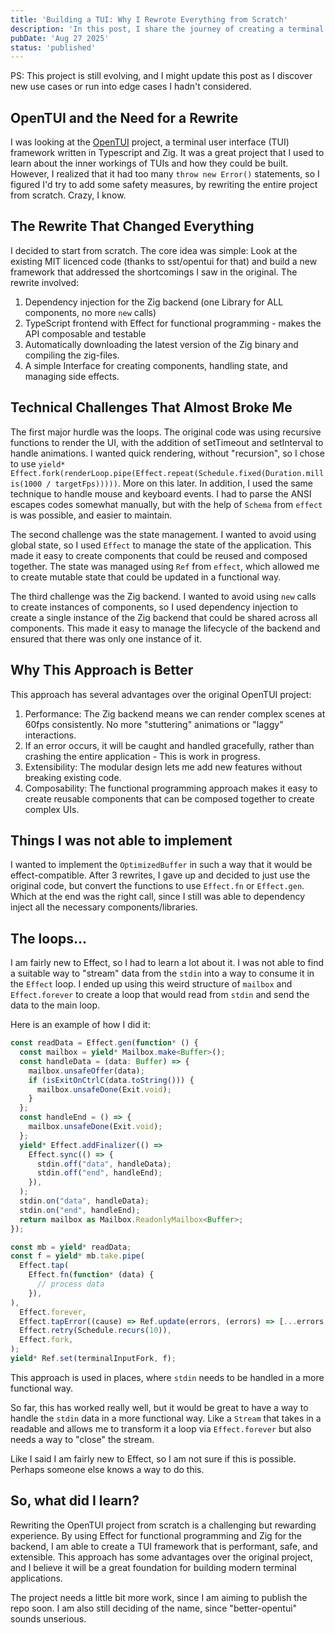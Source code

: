 ```yaml
---
title: 'Building a TUI: Why I Rewrote Everything from Scratch'
description: 'In this post, I share the journey of creating a terminal user interface (TUI) framework from scratch (by looking at the existing code at sst/opentui). I decided to improve uppon the opentui project with Effect-TS for the API. Here are the technical challenges I faced and the decisions I made'
pubDate: 'Aug 27 2025'
status: 'published'
---
```


PS: This project is still evolving, and I might update this post as I
discover new use cases or run into edge cases I hadn't considered.

## OpenTUI and the Need for a Rewrite

I was looking at the [OpenTUI](https://github.com/sst/opentui) project, a terminal user interface (TUI) framework written in Typescript and Zig. It was a great project that I used to learn about the inner workings of TUIs and how they could be built. However, I realized that it had too many `throw new Error()` statements, so I figured I'd try to add some safety measures, by rewriting the entire project from scratch. Crazy, I know.

## The Rewrite That Changed Everything

I decided to start from scratch. The core idea was simple: Look at the existing MIT licenced code (thanks to sst/opentui for that) and build a new framework that addressed the shortcomings I saw in the original. The rewrite involved:

1. Dependency injection for the Zig backend (one Library for ALL components, no more `new` calls)
2. TypeScript frontend with Effect for functional programming - makes the API composable and testable
3. Automatically downloading the latest version of the Zig binary and compiling the zig-files.
4. A simple Interface for creating components, handling state, and managing side effects.

## Technical Challenges That Almost Broke Me

The first major hurdle was the loops. The original code was using recursive functions to render the UI, with the addition of setTimeout and setInterval to handle animations. I wanted quick rendering, without "recursion", so I chose to use `yield* Effect.fork(renderLoop.pipe(Effect.repeat(Schedule.fixed(Duration.millis(1000 / targetFps)))))`. More on this later. In addition, I used the same technique to handle mouse and keyboard events. I had to parse the ANSI escapes codes somewhat manually, but with the help of `Schema` from `effect` is was possible, and easier to maintain.

The second challenge was the state management. I wanted to avoid using global state, so I used `Effect` to manage the state of the application. This made it easy to create components that could be reused and composed together. The state was managed using `Ref` from `effect`, which allowed me to create mutable state that could be updated in a functional way.

The third challenge was the Zig backend. I wanted to avoid using `new` calls to create instances of components, so I used dependency injection to create a single instance of the Zig backend that could be shared across all components. This made it easy to manage the lifecycle of the backend and ensured that there was only one instance of it.

## Why This Approach is Better

This approach has several advantages over the original OpenTUI project:

1. Performance: The Zig backend means we can render complex scenes at 60fps consistently. No more "stuttering" animations or "laggy" interactions.
2. If an error occurs, it will be caught and handled gracefully, rather than crashing the entire application - This is work in progress.
3. Extensibility: The modular design lets me add new features without breaking existing code.
4. Composability: The functional programming approach makes it easy to create reusable components that can be composed together to create complex UIs.

## Things I was not able to implement

I wanted to implement the `OptimizedBuffer` in such a way that it would be effect-compatible. After 3 rewrites, I gave up and decided to just use the original code, but convert the functions to use `Effect.fn` or `Effect.gen`.
Which at the end was the right call, since I still was able to dependency inject all the necessary components/libraries.

## The loops...

I am fairly new to Effect, so I had to learn a lot about it. I was not able to find a suitable way to "stream" data from the `stdin` into a way to consume it in the `Effect` loop. I ended up using this weird structure of `mailbox` and `Effect.forever` to create a loop that would read from `stdin` and send the data to the main loop.

Here is an example of how I did it:

```ts
const readData = Effect.gen(function* () {
  const mailbox = yield* Mailbox.make<Buffer>();
  const handleData = (data: Buffer) => {
    mailbox.unsafeOffer(data);
    if (isExitOnCtrlC(data.toString())) {
      mailbox.unsafeDone(Exit.void);
    }
  };
  const handleEnd = () => {
    mailbox.unsafeDone(Exit.void);
  };
  yield* Effect.addFinalizer(() =>
    Effect.sync(() => {
      stdin.off("data", handleData);
      stdin.off("end", handleEnd);
    }),
  );
  stdin.on("data", handleData);
  stdin.on("end", handleEnd);
  return mailbox as Mailbox.ReadonlyMailbox<Buffer>;
});

const mb = yield* readData;
const f = yield* mb.take.pipe(
  Effect.tap(
    Effect.fn(function* (data) {
      // process data
    }),
),
  Effect.forever,
  Effect.tapError((cause) => Ref.update(errors, (errors) => [...errors, cause])),
  Effect.retry(Schedule.recurs(10)),
  Effect.fork,
);
yield* Ref.set(terminalInputFork, f);
```

This approach is used in places, where `stdin` needs to be handled in a more functional way. 

So far, this has worked really well, but it would be great to have a way to handle the `stdin` data in a more functional way. Like a `Stream` that takes in a readable and allows me to transform it a loop via `Effect.forever` but also needs a way to "close" the stream.

Like I said I am fairly new to Effect, so I am not sure if this is possible. Perhaps someone else knows a way to do this.

## So, what did I learn?

Rewriting the OpenTUI project from scratch is a challenging but rewarding experience. By using Effect for functional programming and Zig for the backend, I am able to create a TUI framework that is performant, safe, and extensible. This approach has some advantages over the original project, and I believe it will be a great foundation for building modern terminal applications.

The project needs a little bit more work, since I am aiming to publish the repo soon. I am also still deciding of the name, since "better-opentui" sounds unserious.
